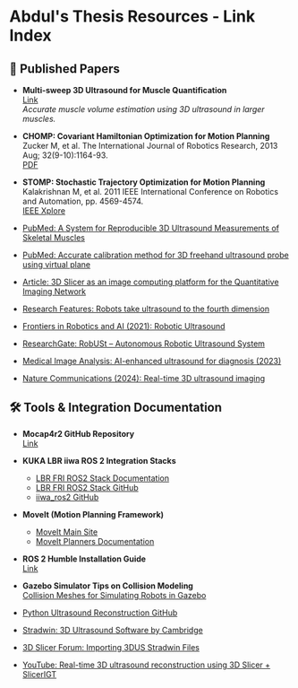 # Abdul's Thesis Resources - Link Index

## 📄 Published Papers

- **Multi-sweep 3D Ultrasound for Muscle Quantification**  
  [Link](https://www.sciencedirect.com/science/article/pii/S0021929023000702)  
  _Accurate muscle volume estimation using 3D ultrasound in larger muscles._

- **CHOMP: Covariant Hamiltonian Optimization for Motion Planning**  
  Zucker M, et al. The International Journal of Robotics Research, 2013 Aug; 32(9-10):1164-93.  
  [PDF](https://journals.sagepub.com/doi/pdf/10.1177/0278364913488805)

- **STOMP: Stochastic Trajectory Optimization for Motion Planning**  
  Kalakrishnan M, et al. 2011 IEEE International Conference on Robotics and Automation, pp. 4569-4574.  
  [IEEE Xplore](https://ieeexplore.ieee.org/abstract/document/5980280)

- [PubMed: A System for Reproducible 3D Ultrasound Measurements of Skeletal Muscles](https://pubmed.ncbi.nlm.nih.gov/38285583/)
- [PubMed: Accurate calibration method for 3D freehand ultrasound probe using virtual plane](https://pubmed.ncbi.nlm.nih.gov/22149853/)
- [Article: 3D Slicer as an image computing platform for the Quantitative Imaging Network](https://www.sciencedirect.com/science/article/pii/S0730725X12001816)
- [Research Features: Robots take ultrasound to the fourth dimension](https://researchfeatures.com/robots-ultrasound/)
- [Frontiers in Robotics and AI (2021): Robotic Ultrasound](https://www.frontiersin.org/journals/robotics-and-ai/articles/10.3389/frobt.2021.645756/full)
- [ResearchGate: RobUSt – Autonomous Robotic Ultrasound System](https://www.researchgate.net/publication/351291902_RobUSt_-_An_Autonomous_Robotic_Ultrasound_System_for_Medical_Imaging)
- [Medical Image Analysis: AI-enhanced ultrasound for diagnosis (2023)](https://www.sciencedirect.com/science/article/pii/S136184152300138X)
- [Nature Communications (2024): Real-time 3D ultrasound imaging](https://www.nature.com/articles/s41467-024-48421-y)

## 🛠️ Tools & Integration Documentation

- **Mocap4r2 GitHub Repository**  
  [Link](https://github.com/MOCAP4ROS2-Project/mocap4ros2_optitrack)

- **KUKA LBR iiwa ROS 2 Integration Stacks**  
  - [LBR FRI ROS2 Stack Documentation](https://lbr-stack.readthedocs.io/en/latest/)  
  - [LBR FRI ROS2 Stack GitHub](https://github.com/lbr-stack/lbr_fri_ros2_stack)  
  - [iiwa_ros2 GitHub](https://github.com/ICube-Robotics/iiwa_ros2)

- **MoveIt (Motion Planning Framework)**  
  - [MoveIt Main Site](https://moveit.picknik.ai/main/index.html)  
  - [MoveIt Planners Documentation](https://moveit.ai/documentation/planners/)

- **ROS 2 Humble Installation Guide**  
  [Link](https://docs.ros.org/en/humble/Installation.html)

- **Gazebo Simulator Tips on Collision Modeling**  
  [Collision Meshes for Simulating Robots in Gazebo](https://adamconkey.medium.com/collision-meshes-for-simulating-robots-in-gazebo-ccc647d8b87d)

- [Python Ultrasound Reconstruction GitHub](https://github.com/Neuro-Mechatronics-Interfaces/Python_Ultrasound_Reconstruction)
- [Stradwin: 3D Ultrasound Software by Cambridge](https://mi.eng.cam.ac.uk/~gmt11/stradwin/intro.htm)
- [3D Slicer Forum: Importing 3DUS Stradwin Files](https://discourse.slicer.org/t/import-3dus-stradwin-files/25480)
- [YouTube: Real-time 3D ultrasound reconstruction using 3D Slicer + SlicerIGT](https://www.youtube.com/watch?v=2vXeJxYFou4)
